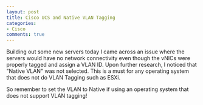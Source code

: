```yaml
---
layout: post
title: Cisco UCS and Native VLAN Tagging
categories:
- Cisco
comments: true
---
```

Building out some new servers today I came across an issue where the servers would have no network connectivity even though the vNICs were properly tagged and assign a VLAN ID. Upon further research, I noticed that "Native VLAN" was not selected. This is a must for any operating system that does not do VLAN Tagging such as ESXi.

So remember to set the VLAN to Native if using an operating system that does not support VLAN tagging!
